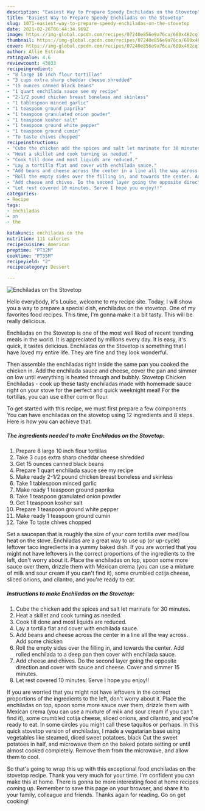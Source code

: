 ```yaml
---
description: "Easiest Way to Prepare Speedy Enchiladas on the Stovetop"
title: "Easiest Way to Prepare Speedy Enchiladas on the Stovetop"
slug: 1071-easiest-way-to-prepare-speedy-enchiladas-on-the-stovetop
date: 2021-02-26T06:44:34.969Z
image: https://img-global.cpcdn.com/recipes/07240e856e9a76ca/680x482cq70/enchiladas-on-the-stovetop-recipe-main-photo.jpg
thumbnail: https://img-global.cpcdn.com/recipes/07240e856e9a76ca/680x482cq70/enchiladas-on-the-stovetop-recipe-main-photo.jpg
cover: https://img-global.cpcdn.com/recipes/07240e856e9a76ca/680x482cq70/enchiladas-on-the-stovetop-recipe-main-photo.jpg
author: Allie Estrada
ratingvalue: 4.6
reviewcount: 43033
recipeingredient:
- "8 large 10 inch flour tortillas"
- "3 cups extra sharp cheddar cheese shredded"
- "15 ounces canned black beans"
- "1 quart enchilada sauce see my recipe"
- "2-1/2 pound chicken breast boneless and skinless"
- "1 tablespoon minced garlic"
- "1 teaspoon ground paprika"
- "1 teaspoon granulated onion powder"
- "1 teaspoon kosher salt"
- "1 teaspoon ground white pepper"
- "1 teaspoon ground cumin"
- "To taste chives chopped"
recipeinstructions:
- "Cube the chicken add the spices and salt let marinate for 30 minutes."
- "Heat a skillet and cook turning as needed."
- "Cook till done and most liquids are reduced."
- "Lay a tortilla flat and cover with enchilada sauce."
- "Add beans and cheese across the center in a line all the way across. Add some chicken"
- "Roll the empty sides over the filling in, and towards the center. Add rolled enchilada to a deep pan then cover with enchilada sauce."
- "Add cheese and chives. Do the second layer going the opposite direction and cover with sauce and cheese. Cover and simmer 15 minutes."
- "Let rest covered 10 minutes. Serve I hope you enjoy!!"
categories:
- Recipe
tags:
- enchiladas
- on
- the

katakunci: enchiladas on the 
nutrition: 111 calories
recipecuisine: American
preptime: "PT32M"
cooktime: "PT35M"
recipeyield: "2"
recipecategory: Dessert

---
```



![Enchiladas on the Stovetop](https://img-global.cpcdn.com/recipes/07240e856e9a76ca/680x482cq70/enchiladas-on-the-stovetop-recipe-main-photo.jpg)

Hello everybody, it's Louise, welcome to my recipe site. Today, I will show you a way to prepare a special dish, enchiladas on the stovetop. One of my favorites food recipes. This time, I'm gonna make it a bit tasty. This will be really delicious.

Enchiladas on the Stovetop is one of the most well liked of recent trending meals in the world. It is appreciated by millions every day. It is easy, it's quick, it tastes delicious. Enchiladas on the Stovetop is something that I have loved my entire life. They are fine and they look wonderful.

Then assemble the enchiladas right inside the same pan you cooked the chicken in. Add the enchilada sauce and cheese, cover the pan and simmer on low until everything is heated through and bubbly. Stovetop Chicken Enchiladas - cook up these tasty enchiladas made with homemade sauce right on your stove for the perfect and quick weeknight meal! For the tortillas, you can use either corn or flour.


To get started with this recipe, we must first prepare a few components. You can have enchiladas on the stovetop using 12 ingredients and 8 steps. Here is how you can achieve that.

<!--inarticleads1-->

##### The ingredients needed to make Enchiladas on the Stovetop:

1. Prepare 8 large 10 inch flour tortillas
1. Take 3 cups extra sharp cheddar cheese shredded
1. Get 15 ounces canned black beans
1. Prepare 1 quart enchilada sauce see my recipe
1. Make ready 2-1/2 pound chicken breast boneless and skinless
1. Take 1 tablespoon minced garlic
1. Make ready 1 teaspoon ground paprika
1. Take 1 teaspoon granulated onion powder
1. Get 1 teaspoon kosher salt
1. Prepare 1 teaspoon ground white pepper
1. Make ready 1 teaspoon ground cumin
1. Take To taste chives chopped


Set a saucepan that is roughly the size of your corn tortilla over med/low heat on the stove. Enchiladas are a great way to use up (or up-cycle) leftover taco ingredients in a yummy baked dish. If you are worried that you might not have leftovers in the correct proportions of the ingredients to the left, don&#39;t worry about it. Place the enchiladas on top, spoon some more sauce over them, drizzle them with Mexican crema (you can use a mixture of milk and sour cream if you can&#39;t find it), some crumbled cotija cheese, sliced onions, and cilantro, and you&#39;re ready to eat. 

<!--inarticleads2-->

##### Instructions to make Enchiladas on the Stovetop:

1. Cube the chicken add the spices and salt let marinate for 30 minutes.
1. Heat a skillet and cook turning as needed.
1. Cook till done and most liquids are reduced.
1. Lay a tortilla flat and cover with enchilada sauce.
1. Add beans and cheese across the center in a line all the way across. Add some chicken
1. Roll the empty sides over the filling in, and towards the center. Add rolled enchilada to a deep pan then cover with enchilada sauce.
1. Add cheese and chives. Do the second layer going the opposite direction and cover with sauce and cheese. Cover and simmer 15 minutes.
1. Let rest covered 10 minutes. Serve I hope you enjoy!!


If you are worried that you might not have leftovers in the correct proportions of the ingredients to the left, don&#39;t worry about it. Place the enchiladas on top, spoon some more sauce over them, drizzle them with Mexican crema (you can use a mixture of milk and sour cream if you can&#39;t find it), some crumbled cotija cheese, sliced onions, and cilantro, and you&#39;re ready to eat. In some circles you might call these taquitos or perhaps. In this quick stovetop version of enchiladas, I made a vegetarian base using vegetables like steamed, diced sweet potatoes, black Cut the sweet potatoes in half, and microwave them on the baked potato setting or until almost cooked completely. Remove them from the microwave, and allow them to cool. 

So that's going to wrap this up with this exceptional food enchiladas on the stovetop recipe. Thank you very much for your time. I'm confident you can make this at home. There is gonna be more interesting food at home recipes coming up. Remember to save this page on your browser, and share it to your family, colleague and friends. Thanks again for reading. Go on get cooking!
